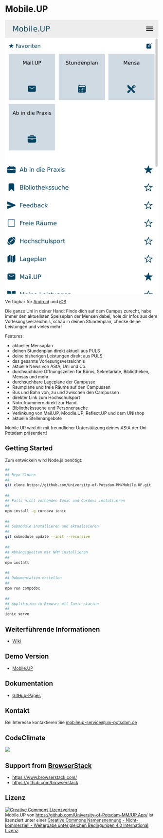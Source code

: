 # Mobile.UP

![Home](screenshots/Mobile.UP_Home.png)

Verfügbar für [Android](https://play.google.com/store/apps/details?id=de.floriangoessler.upapp) und [iOS](https://itunes.apple.com/de/app/mobile.up/id541440873?mt=8).

Die ganze Uni in deiner Hand: Finde dich auf dem Campus zurecht, habe immer den aktuellsten Speiseplan der Mensen dabei, hole dir Infos aus dem Vorlesungsverzeichnis, schau in deinen Stundenplan, checke deine Leistungen und vieles mehr!

Features:

- aktueller Mensaplan
- deinen Stundenplan direkt aktuell aus PULS
- deine bisherigen Leistungen direkt aus PULS
- das gesamte Vorlesungsverzeichnis
- aktuelle News von AStA, Uni und Co.
- durchsuchbare Öffnungszeiten für Büros, Sekretariate, Bibliotheken, Mensas und mehr
- durchsuchbare Lagepläne der Campusse
- Raumpläne und freie Räume auf den Campussen
- Bus und Bahn von, zu und zwischen den Campussen
- direkter Link zum Hochschulsport
- Notrufnummern direkt zur Hand
- Bibliothekssuche und Personensuche
- Verlinkung von Mail.UP, Moodle.UP, Reflect.UP und dem UNIshop
- aktuelle Stellenangebote

Mobile.UP wird dir mit freundlicher Unterstützung deines AStA der Uni Potsdam präsentiert!

## Getting Started

Zum entwickeln wird Node.js benötigt:

```sh
##
## Repo Clonen
##
git clone https://github.com/University-of-Potsdam-MM/Mobile.UP.git

##
## Falls nicht vorhanden Ionic und Cordova installieren
##
npm install -g cordova ionic

##
## Submodule installieren und aktualisieren
##
git submodule update --init --recursive

##
## Abhängigkeiten mit NPM installieren
##
npm install

##
## Dokumentation erstellen
##
npm run compodoc

##
## Applikation im Browser mit Ionic starten
##
ionic serve
```

## Weiterführende Informationen

- [Wiki](https://github.com/University-of-Potsdam-MM/Mobile.UP/wiki)

## Demo Version

- [Mobile.UP](https://mobileup.uni-potsdam.de/)

## Dokumentation

- [GitHub-Pages](https://university-of-potsdam-mm.github.io/Mobile.UP/)

## Kontakt

Bei Interesse kontaktieren Sie mobileup-service@uni-potsdam.de

## CodeClimate

<a href="https://codeclimate.com/github/University-of-Potsdam-MM/Mobile.UP"><img src="https://codeclimate.com/github/University-of-Potsdam-MM/Mobile.UP/badges/gpa.svg" /></a>

## Support from [BrowserStack](https://www.browserstack.com/)

- https://www.browserstack.com/
- https://github.com/browserstack

## Lizenz

<a rel="license" href="http://creativecommons.org/licenses/by-nc-sa/4.0/"><img alt="Creative Commons Lizenzvertrag" style="border-width:0" src="http://i.creativecommons.org/l/by-nc-sa/4.0/88x31.png" /></a><br /><span xmlns:dct="http://purl.org/dc/terms/" property="dct:title">Mobile.UP</span> von <a xmlns:cc="http://creativecommons.org/ns#" href="https://github.com/University-of-Potsdam-MM/UP.App/" property="cc:attributionName" rel="cc:attributionURL">https://github.com/University-of-Potsdam-MM/UP.App/</a> ist lizenziert unter einer <a rel="license" href="http://creativecommons.org/licenses/by-nc-sa/4.0/">Creative Commons Namensnennung - Nicht-kommerziell - Weitergabe unter gleichen Bedingungen 4.0 International Lizenz</a>.
